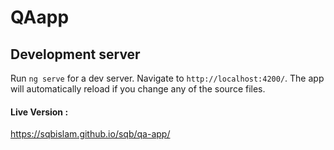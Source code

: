 # QAapp


## Development server

Run `ng serve` for a dev server. Navigate to `http://localhost:4200/`. The app will automatically reload if you change any of the source files.

#### Live Version : 
https://sqbislam.github.io/sqb/qa-app/
